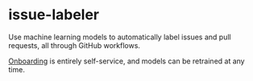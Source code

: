 # issue-labeler

Use machine learning models to automatically label issues and pull requests, all through GitHub workflows.

[Onboarding](https://github.com/dotnet/issue-labeler/wiki/Onboarding) is entirely self-service, and models can be retrained at any time.
